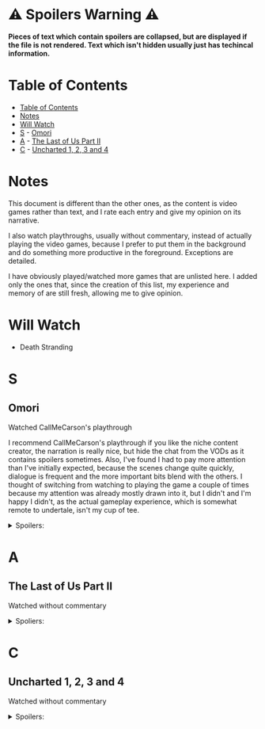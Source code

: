 # ⚠️ Spoilers Warning ⚠️

**Pieces of text which contain spoilers are collapsed, but are displayed if the file is not rendered. Text which isn't hidden usually just has techincal information.**

# Table of Contents

- [Table of Contents](#table-of-contents)
- [Notes](#notes)
- [Will Watch](#will-watch)
- [S](#s) - [Omori](#omori)
- [A](#a) - [The Last of Us Part II](#the-last-of-us-part-ii)
- [C](#c) - [Uncharted 1, 2, 3 and 4](#uncharted-1-2-3-and-4)

# Notes 

This document is different than the other ones, as the content is video games rather than text, and I rate each entry and give my opinion on its narrative.

I also watch playthroughs, usually without commentary, instead of actually playing the video games, because I prefer to put them in the background and do something more productive in the foreground. Exceptions are detailed.

I have obviously played/watched more games that are unlisted here. I added only the ones that, since the creation of this list, my experience and memory of are still fresh, allowing me to give opinion.

# Will Watch

- Death Stranding

# S

## Omori

Watched CallMeCarson's playthrough

I recommend CallMeCarson's playthrough if you like the niche content creator, the narration is really nice, but hide the chat from the VODs as it contains spoilers sometimes. Also, I've found I had to pay more attention than I've initially expected, because the scenes change quite quickly, dialogue is frequent and the more important bits blend with the others. I thought of switching from watching to playing the game a couple of times because my attention was already mostly drawn into it, but I didn't and I'm happy I didn't, as the actual gameplay experience, which is somewhat remote to undertale, isn't my cup of tee.

<details>
<summary>Spoilers:</summary>

</details>

# A

## The Last of Us Part II

Watched without commentary

<details>
<summary>Spoliers:</summary>

</details>

# C

## Uncharted 1, 2, 3 and 4

Watched without commentary

<details>
<summary>Spoilers:</summary>

</details>
